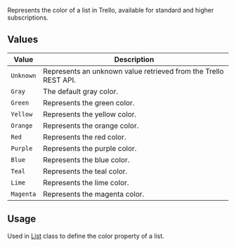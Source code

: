 Represents the color of a list in Trello, available for standard and higher subscriptions.

## Values
| Value | Description |
| --- | --- |
| `Unknown` | Represents an unknown value retrieved from the Trello REST API. |
| `Gray` | The default gray color. |
| `Green` | Represents the green color. |
| `Yellow` | Represents the yellow color. |
| `Orange` | Represents the orange color. |
| `Red` | Represents the red color. |
| `Purple` | Represents the purple color. |
| `Blue` | Represents the blue color. |
| `Teal` | Represents the teal color. |
| `Lime` | Represents the lime color. |
| `Magenta` | Represents the magenta color. |

## Usage
Used in [List](List) class to define the color property of a list.
